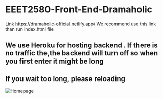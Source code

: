 # EEET2580-Front-End-Dramaholic
Link https://dramaholic-official.netlify.app/
We recommend use this link than run index.html file
  <h2> We use Heroku for hosting backend . If there is no traffic the,the backend will turn off so when you first enter it might be long</h2>
 <h2>If you wait too long, please reloading</h2>
 
 
![Homepage](https://user-images.githubusercontent.com/67695658/169047047-67115a3d-5f6f-46e3-887d-54a0378c5cce.png)
